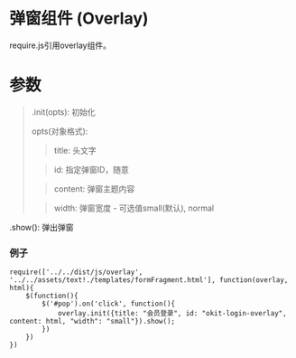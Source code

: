 弹窗组件 (Overlay)
======
require.js引用overlay组件。

参数
====
>.init(opts): 初始化
>
> opts(对象格式):
>> title: 头文字
>
>> id: 指定弹窗ID，随意
>
>> content: 弹窗主题内容
>
>> width: 弹窗宽度 - 可选值small(默认), normal
> 
.show(): 弹出弹窗


### 例子
    require(['../../dist/js/overlay', '../../assets/text!./templates/formFragment.html'], function(overlay, html){
		$(function(){
			$('#pop').on('click', function(){
				overlay.init({title: "会员登录", id: "okit-login-overlay", content: html, "width": "small"}).show();
			})
		})
	})
###
